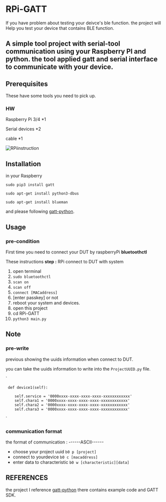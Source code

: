 # RPi-GATT
If you have problem about testing your deivce's ble function. the project will Help you test your device that contains BLE function.

A simple tool project with serial-tool communication using your Raspberry PI and python. 
the tool applied gatt and serial interface to communicate with your device.
---
## Prerequisites

These have some tools you need to pick up.

### HW
Raspberry Pi 3/4 *1

Serial devices *2

cable *1

![RPiinstruction](https://user-images.githubusercontent.com/22633988/151592319-c73ab32f-a2e0-4fb2-b2f8-00e3fbc337cb.png)


## Installation
in your Raspberry

`sudo pip3 install gatt`

`sudo apt-get install python3-dbus`

`sudo apt-get install blueman`

and please following [gatt-python](https://github.com/getsenic/gatt-python).



## Usage
### pre-condition

First time you need to connect your DUT by raspberryPi **bluetoothctl** 

These instructions
**step :**
RPi connect to DUT with system
1. open terminal
2. `sudo bluetoothctl`
3. `scan on`
4. `scan off`
5. `connect [MACaddress]`
6. [enter passkey] or not
7. reboot your system and devices.
8. open this project 
9. cd RPi-GATT
10. `python3 main.py`

## Note

### pre-write

previous showing the uuids information when connect to DUT.

you can take the uuids information to write into the `ProjectUUID.py` file. 

`

     def device1(self):
     
        self.service = '0000xxxx-xxxx-xxxx-xxxx-xxxxxxxxxxxx'         
        self.chara1 = '0000xxxx-xxxx-xxxx-xxxx-xxxxxxxxxxxx'         
        self.chara2 = '0000xxxx-xxxx-xxxx-xxxx-xxxxxxxxxxxx'         
        self.chara3 = '0000xxxx-xxxx-xxxx-xxxx-xxxxxxxxxxxx'
        
`

### communication format

the format of communication :
------ASCII------
- choose your project uuid
       `b0 p [project]`
- connect to yourdevice
      `b0 c [macaddress]`
- enter data to characteristic
     `b0 w [characteristic][data]`


## REFERENCES
the project I reference [gatt-python](https://github.com/getsenic/gatt-python) there contains example code and GATT SDK.


